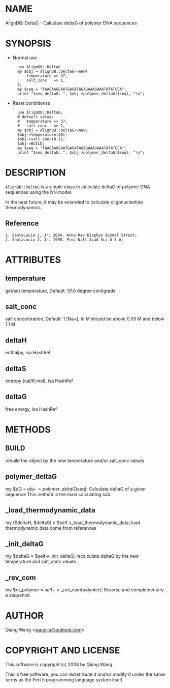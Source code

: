 # NAME

AlignDB::DeltaG - Calculate deltaG of polymer DNA sequences

# SYNOPSIS

- Normal use

        use AlignDB::DeltaG
        my $obj = AlignDB::DeltaG->new(
            temperature => 37,
            salt_conc   => 1,
        );
        my $seq = "TAACAAGCAATGAGATAGAGAAAGAAATATATCCA";
        print "$seq deltaG: ", $obj->polymer_deltaG($seq), "\n";

- Reset conditionss

        use AlignDB::DeltaG;
        # default value:
        #   temperature => 37,
        #   salt_conc   => 1,
        my $obj = AlignDB::DeltaG->new;
        $obj->temperature(30);
        $obj->salt_conc(0.1);
        $obj->BUILD;
        my $seq = "TAACAAGCAATGAGATAGAGAAAGAAATATATCCA";
        print "$seq deltaG: ", $obj->polymer_deltaG($seq), "\n";

# DESCRIPTION

`AlignDB::DeltaG` is a simple class to calculate deltaG of polymer DNA sequences using the NN model.

In the near future, it may be extanded to calculate oligonucleotide thermodynamics.

## Reference

    1. SantaLucia J, Jr. 2004. Annu Rev Biophys Biomol Struct;
    2. SantaLucia J, Jr. 1998. Proc Natl Acad Sci U S A;

# ATTRIBUTES

## temperature

get/set temperature, Default: 37.0 degree centigrade

## salt\_conc

salt concentration, Default: 1 \[Na+\], in M
should be above 0.05 M and below 1.1 M

## deltaH

enthalpy, isa HashRef

## deltaS

entropy (cal/K.mol), isa HashRef

## deltaG

free energy, isa HashRef

# METHODS

## BUILD

rebuild the object by the new temperature and/or salt\_conc values

## polymer\_deltaG

my $dG = $obj->polymer\_deltaG($seq);
Calculate deltaG of a given sequence
This method is the main calculating sub.

## \_load\_thermodynamic\_data

my ($deltaH, $deltaS) = $self->\_load\_thermodynamic\_data;
load thermodynamic data come from references

## \_init\_deltaG

my $deltaG = $self->\_init\_deltaG;
recalculate deltaG by the new temperature and salt\_conc values

## \_rev\_com

my $rc\_polymer = $self->\_rev\_com($polymer);
Reverse and complementary a sequence

# AUTHOR

Qiang Wang &lt;wang-q@outlook.com>

# COPYRIGHT AND LICENSE

This software is copyright (c) 2008 by Qiang Wang.

This is free software; you can redistribute it and/or modify it under
the same terms as the Perl 5 programming language system itself.

